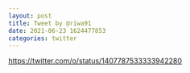 ```yaml
--- 
layout: post 
title: Tweet by @riwa91 
date: 2021-06-23 1624477853 
categories: twitter 
--- 
```

https://twitter.com/o/status/1407787533333942280